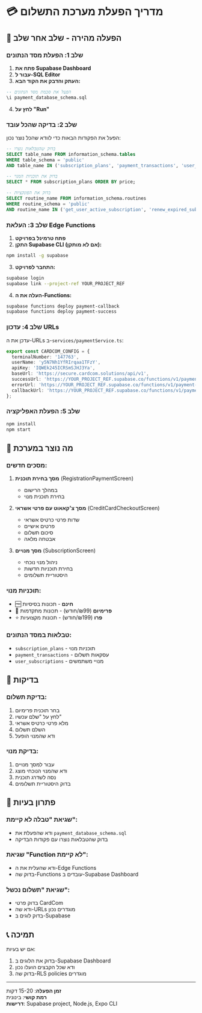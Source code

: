 # 💳 מדריך הפעלת מערכת התשלום

## 🚀 הפעלה מהירה - שלב אחר שלב

### שלב 1: הפעלת מסד הנתונים

1. **פתח את Supabase Dashboard**
2. **עבור ל-SQL Editor**
3. **העתק והדבק את הקוד הבא:**

```sql
-- הפעל את סכמת מסד הנתונים
\i payment_database_schema.sql
```

4. **לחץ על "Run"**

### שלב 2: בדיקה שהכל עובד

הפעל את הפקודות הבאות כדי לוודא שהכל נוצר נכון:

```sql
-- בדוק שהטבלאות נוצרו
SELECT table_name FROM information_schema.tables 
WHERE table_schema = 'public' 
AND table_name IN ('subscription_plans', 'payment_transactions', 'user_subscriptions');

-- בדוק את תוכניות המנוי
SELECT * FROM subscription_plans ORDER BY price;

-- בדוק את הפונקציות
SELECT routine_name FROM information_schema.routines 
WHERE routine_schema = 'public' 
AND routine_name IN ('get_user_active_subscription', 'renew_expired_subscriptions');
```

### שלב 3: העלאת Edge Functions

1. **פתח טרמינל בפרויקט**
2. **התקן Supabase CLI (אם לא מותקן):**
```bash
npm install -g supabase
```

3. **התחבר לפרויקט:**
```bash
supabase login
supabase link --project-ref YOUR_PROJECT_REF
```

4. **העלה את ה-Functions:**
```bash
supabase functions deploy payment-callback
supabase functions deploy payment-success
```

### שלב 4: עדכון URLs

עדכן את ה-URLs ב-`services/paymentService.ts`:

```typescript
export const CARDCOM_CONFIG = {
  terminalNumber: '147763',
  userName: 'y5N7Nh1YfRIrqaa1TFzY',
  apiKey: 'IQWEk245ICRSmSJHJ3Ya',
  baseUrl: 'https://secure.cardcom.solutions/api/v1',
  successUrl: 'https://YOUR_PROJECT_REF.supabase.co/functions/v1/payment-success',
  errorUrl: 'https://YOUR_PROJECT_REF.supabase.co/functions/v1/payment-success',
  callbackUrl: 'https://YOUR_PROJECT_REF.supabase.co/functions/v1/payment-callback'
};
```

### שלב 5: הפעלת האפליקציה

```bash
npm install
npm start
```

## 📱 מה נוצר במערכת

### מסכים חדשים:

1. **מסך בחירת תוכנית** (RegistrationPaymentScreen)
   - במהלך הרישום
   - בחירת תוכנית מנוי

2. **מסך צ'קאאוט עם פרטי אשראי** (CreditCardCheckoutScreen)
   - שדות פרטי כרטיס אשראי
   - פרטים אישיים
   - סיכום תשלום
   - אבטחה מלאה

3. **מסך מנויים** (SubscriptionScreen)
   - ניהול מנוי נוכחי
   - בחירת תוכניות חדשות
   - היסטוריית תשלומים

### תוכניות מנוי:

- 🆓 **חינם** - תכונות בסיסיות
- 👑 **פרימיום** (₪99/חודש) - תכונות מתקדמות  
- ⭐ **פרו** (₪199/חודש) - תכונות מקצועיות

### טבלאות במסד הנתונים:

- `subscription_plans` - תוכניות מנוי
- `payment_transactions` - עסקאות תשלום
- `user_subscriptions` - מנויי משתמשים

## 🔧 בדיקות

### בדיקת תשלום:
1. בחר תוכנית פרימיום
2. לחץ על "שלם עכשיו"
3. מלא פרטי כרטיס אשראי
4. השלם תשלום
5. ודא שהמנוי הופעל

### בדיקת מנוי:
1. עבור למסך מנויים
2. ודא שהמנוי הנוכחי מוצג
3. נסה לשדרג תוכנית
4. בדוק היסטוריית תשלומים

## 🐛 פתרון בעיות

### שגיאת "טבלה לא קיימת":
- ודא שהפעלת את `payment_database_schema.sql`
- בדוק שהטבלאות נוצרו עם פקודות הבדיקה

### שגיאת "Function לא קיימת":
- ודא שהעלית את ה-Edge Functions
- בדוק שה-Functions עובדים ב-Supabase Dashboard

### שגיאת "תשלום נכשל":
- בדוק פרטי CardCom
- ודא שה-URLs מוגדרים נכון
- בדוק לוגים ב-Supabase

## 📞 תמיכה

אם יש בעיות:
1. בדוק את הלוגים ב-Supabase Dashboard
2. ודא שכל הקבצים הועלו נכון
3. בדוק שה-RLS policies מוגדרים

---

**זמן הפעלה**: 15-20 דקות  
**רמת קושי**: בינונית  
**דרישות**: Supabase project, Node.js, Expo CLI
